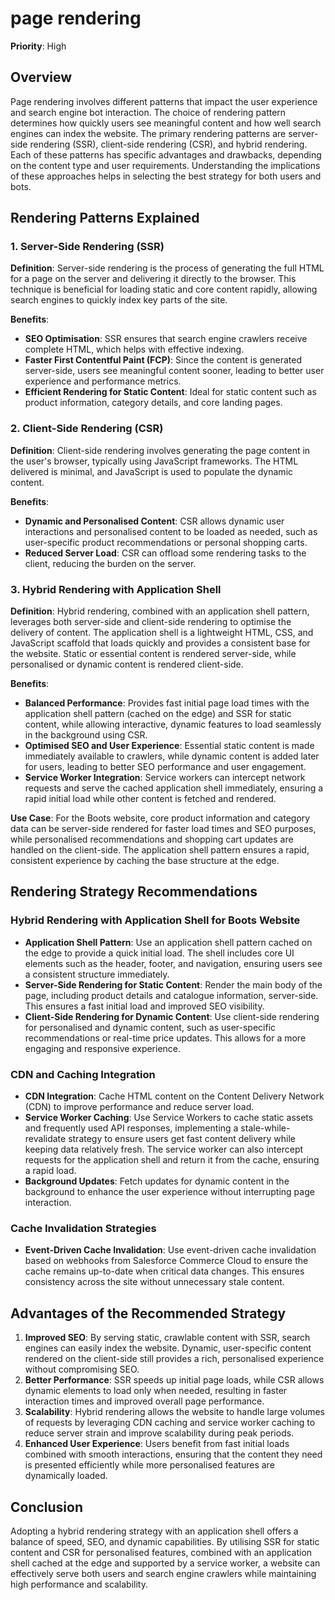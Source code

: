 
# page rendering

**Priority**: High

## Overview

Page rendering involves different patterns that impact the user experience and search engine bot interaction. The choice of rendering pattern determines how quickly users see meaningful content and how well search engines can index the website. The primary rendering patterns are server-side rendering (SSR), client-side rendering (CSR), and hybrid rendering. Each of these patterns has specific advantages and drawbacks, depending on the content type and user requirements. Understanding the implications of these approaches helps in selecting the best strategy for both users and bots.

## Rendering Patterns Explained

### 1. Server-Side Rendering (SSR)

**Definition**: Server-side rendering is the process of generating the full HTML for a page on the server and delivering it directly to the browser. This technique is beneficial for loading static and core content rapidly, allowing search engines to quickly index key parts of the site.

**Benefits**:

- **SEO Optimisation**: SSR ensures that search engine crawlers receive complete HTML, which helps with effective indexing.
- **Faster First Contentful Paint (FCP)**: Since the content is generated server-side, users see meaningful content sooner, leading to better user experience and performance metrics.
- **Efficient Rendering for Static Content**: Ideal for static content such as product information, category details, and core landing pages.

### 2. Client-Side Rendering (CSR)

**Definition**: Client-side rendering involves generating the page content in the user's browser, typically using JavaScript frameworks. The HTML delivered is minimal, and JavaScript is used to populate the dynamic content.

**Benefits**:

- **Dynamic and Personalised Content**: CSR allows dynamic user interactions and personalised content to be loaded as needed, such as user-specific product recommendations or personal shopping carts.
- **Reduced Server Load**: CSR can offload some rendering tasks to the client, reducing the burden on the server.

### 3. Hybrid Rendering with Application Shell

**Definition**: Hybrid rendering, combined with an application shell pattern, leverages both server-side and client-side rendering to optimise the delivery of content. The application shell is a lightweight HTML, CSS, and JavaScript scaffold that loads quickly and provides a consistent base for the website. Static or essential content is rendered server-side, while personalised or dynamic content is rendered client-side.

**Benefits**:

- **Balanced Performance**: Provides fast initial page load times with the application shell pattern (cached on the edge) and SSR for static content, while allowing interactive, dynamic features to load seamlessly in the background using CSR.
- **Optimised SEO and User Experience**: Essential static content is made immediately available to crawlers, while dynamic content is added later for users, leading to better SEO performance and user engagement.
- **Service Worker Integration**: Service workers can intercept network requests and serve the cached application shell immediately, ensuring a rapid initial load while other content is fetched and rendered.

**Use Case**: For the Boots website, core product information and category data can be server-side rendered for faster load times and SEO purposes, while personalised recommendations and shopping cart updates are handled on the client-side. The application shell pattern ensures a rapid, consistent experience by caching the base structure at the edge.

## Rendering Strategy Recommendations

### Hybrid Rendering with Application Shell for Boots Website

- **Application Shell Pattern**: Use an application shell pattern cached on the edge to provide a quick initial load. The shell includes core UI elements such as the header, footer, and navigation, ensuring users see a consistent structure immediately.
- **Server-Side Rendering for Static Content**: Render the main body of the page, including product details and catalogue information, server-side. This ensures a fast initial load and improved SEO visibility.
- **Client-Side Rendering for Dynamic Content**: Use client-side rendering for personalised and dynamic content, such as user-specific recommendations or real-time price updates. This allows for a more engaging and responsive experience.

### CDN and Caching Integration

- **CDN Integration**: Cache HTML content on the Content Delivery Network (CDN) to improve performance and reduce server load.
- **Service Worker Caching**: Use Service Workers to cache static assets and frequently used API responses, implementing a stale-while-revalidate strategy to ensure users get fast content delivery while keeping data relatively fresh. The service worker can also intercept requests for the application shell and return it from the cache, ensuring a rapid load.
- **Background Updates**: Fetch updates for dynamic content in the background to enhance the user experience without interrupting page interaction.

### Cache Invalidation Strategies

- **Event-Driven Cache Invalidation**: Use event-driven cache invalidation based on webhooks from Salesforce Commerce Cloud to ensure the cache remains up-to-date when critical data changes. This ensures consistency across the site without unnecessary stale content.

## Advantages of the Recommended Strategy

1. **Improved SEO**: By serving static, crawlable content with SSR, search engines can easily index the website. Dynamic, user-specific content rendered on the client-side still provides a rich, personalised experience without compromising SEO.
2. **Better Performance**: SSR speeds up initial page loads, while CSR allows dynamic elements to load only when needed, resulting in faster interaction times and improved overall page performance.
3. **Scalability**: Hybrid rendering allows the website to handle large volumes of requests by leveraging CDN caching and service worker caching to reduce server strain and improve scalability during peak periods.
4. **Enhanced User Experience**: Users benefit from fast initial loads combined with smooth interactions, ensuring that the content they need is presented efficiently while more personalised features are dynamically loaded.

## Conclusion

Adopting a hybrid rendering strategy with an application shell offers a balance of speed, SEO, and dynamic capabilities. By utilising SSR for static content and CSR for personalised features, combined with an application shell cached at the edge and supported by a service worker, a website can effectively serve both users and search engine crawlers while maintaining high performance and scalability.
